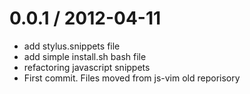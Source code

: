 
0.0.1 / 2012-04-11 
==================

  * add stylus.snippets file
  * add simple install.sh bash file
  * refactoring javascript snippets
  * First commit. Files moved from js-vim old reporisory
